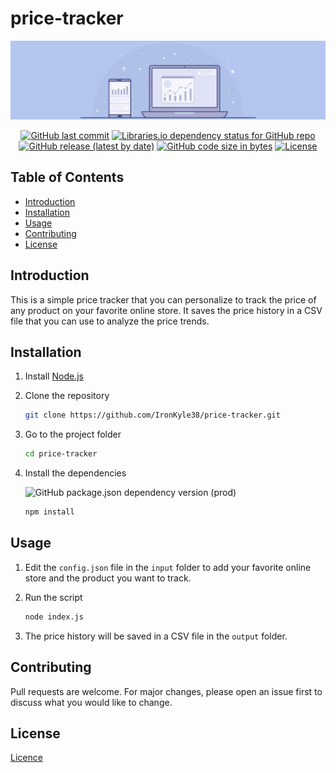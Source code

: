 # price-tracker

<div align="center">
    <p>
        <img src="/img/banner_1200x300px.jpg" alt="Price Tracker Banner" />
    </p>
    <p>
        <a href="https://github.com/IronKyle38/price-tracker/commits/main"><img
            src="https://img.shields.io/github/last-commit/IronKyle38/price-tracker" alt="GitHub last commit" /></a>
        <a href="https://github.com/IronKyle38/price-tracker/network/dependencies"><img
            src="https://img.shields.io/librariesio/github/IronKyle38/price-tracker"
            alt="Libraries.io dependency status for GitHub repo" /></a>
        <a href="https://github.com/IronKyle38/price-tracker/releases/latest"><img
            src="https://img.shields.io/github/v/release/IronKyle38/price-tracker"
            alt="GitHub release (latest by date)" /></a>
        <a href="https://github.com/IronKyle38/price-tracker"><img
            src="https://img.shields.io/github/languages/code-size/IronKyle38/price-tracker"
            alt="GitHub code size in bytes" /></a>
        <a href="LICENSE"><img src="https://img.shields.io/github/license/IronKyle38/price-tracker" alt="License" /></a>
    </p>
</div>

## Table of Contents

- [Introduction](#introduction)
- [Installation](#installation)
- [Usage](#usage)
- [Contributing](#contributing)
- [License](#license)

## Introduction

This is a simple price tracker that you can personalize to track the price of any product on your favorite online store. It saves the price history in a CSV file that you can use to analyze the price trends.

## Installation

1. Install [Node.js](https://nodejs.org/en/download/)

2. Clone the repository
    
    ```bash
    git clone https://github.com/IronKyle38/price-tracker.git
    ```

3. Go to the project folder

    ```bash
    cd price-tracker
    ```

4. Install the dependencies

    ![GitHub package.json dependency version (prod)](https://img.shields.io/github/package-json/dependency-version/IronKyle38/price-tracker/puppeteer)

    ```bash
    npm install
    ```

## Usage

1. Edit the `config.json` file in the `input` folder to add your favorite online store and the product you want to track.

2. Run the script

    ```bash
    node index.js
    ```

3. The price history will be saved in a CSV file in the `output` folder.

## Contributing

Pull requests are welcome. For major changes, please open an issue first to discuss what you would like to change.

## License

[Licence](https://github.com/IronKyle38/price-tracker/blob/main/LICENSE)